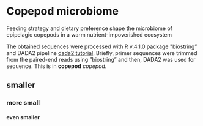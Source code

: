 # Copepod microbiome
Feeding strategy and dietary preference shape the microbiome of epipelagic copepods in a warm nutrient-impoverished ecosystem

The obtained sequences were processed with R v.4.1.0 package "biostring” and DADA2 pipeline [dada2 tutorial](https://benjjneb.github.io/dada2/tutorial_1_8.html). Briefly, primer sequences were trimmed from the paired-end reads using ”biostring” and then, DADA2 was used for sequence.
This is in **copepod** *copepod*.

## smaller
### more small
#### even smaller
